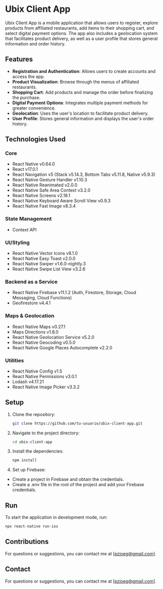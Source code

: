 # Ubix Client App

Ubix Client App is a mobile application that allows users to register, explore products from affiliated restaurants, add items to their shopping cart, and select digital payment options. The app also includes a geolocation system that facilitates product delivery, as well as a user profile that stores general information and order history.

## Features

- **Registration and Authentication**: Allows users to create accounts and access the app.
- **Product Visualization**: Browse through the menus of affiliated restaurants.
- **Shopping Cart**: Add products and manage the order before finalizing the purchase.
- **Digital Payment Options**: Integrates multiple payment methods for greater convenience.
- **Geolocation**: Uses the user's location to facilitate product delivery.
- **User Profile**: Stores general information and displays the user's order history.

## Technologies Used

### Core
- React Native v0.64.0
- React v17.0.1
- React Navigation v5 (Stack v5.14.3, Bottom Tabs v5.11.8, Native v5.9.3)
- React Native Gesture Handler v1.10.3
- React Native Reanimated v2.0.0
- React Native Safe Area Context v3.2.0
- React Native Screens v2.18.1
- React Native Keyboard Aware Scroll View v0.9.3
- React Native Fast Image v8.3.4

### State Management
- Context API

### UI/Styling
- React Native Vector Icons v8.1.0
- React Native Easy Toast v2.0.0
- React Native Swiper v1.6.0-nightly.3
- React Native Swipe List View v3.2.6

### Backend as a Service
- React Native Firebase v11.1.2 (Auth, Firestore, Storage, Cloud Messaging, Cloud Functions)
- Geofirestore v4.4.1

### Maps & Geolocation
- React Native Maps v0.27.1
- Maps Directions v1.8.0
- React Native Geolocation Service v5.2.0
- React Native Geocoding v0.5.0
- React Native Google Places Autocomplete v2.2.0

### Utilities
- React Native Config v1.5
- React Native Permissions v3.0.1
- Lodash v4.17.21
- React Native Image Picker v3.3.2

## Setup

1. Clone the repository:

   ```bash
   git clone https://github.com/tu-usuario/ubix-client-app.git

   ```

2. Navigate to the project directory:

   ```bash
   cd ubix-client-app

   ```

3. Install the dependencies:

   ```bash
   npm install

   ```

4. Set up Firebase:

- Create a project in Firebase and obtain the credentials.
- Create a .env file in the root of the project and add your Firebase credentials.

## Run

To start the application in development mode, run:

```bash
npx react-native run-ios
```

## Contributions

For questions or suggestions, you can contact me at [ezioeg@gmail.com].

## Contact

For questions or suggestions, you can contact me at [ezioeg@gmail.com].
